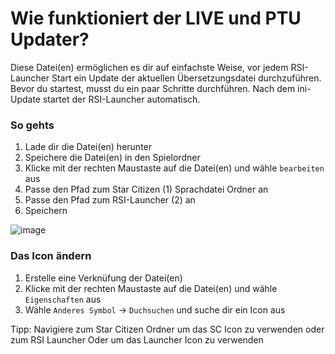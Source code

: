 # Wie funktioniert der LIVE und PTU Updater?
Diese Datei(en) ermöglichen es dir auf einfachste Weise, vor jedem RSI-Launcher Start ein Update der aktuellen Übersetzungsdatei durchzuführen. Bevor du startest, musst du ein paar Schritte durchführen. Nach dem ini-Update startet der RSI-Launcher automatisch.

### So gehts

1. Lade dir die Datei(en) herunter
2. Speichere die Datei(en) in den Spielordner
3. Klicke mit der rechten Maustaste auf die Datei(en) und wähle `bearbeiten` aus
4. Passe den Pfad zum Star Citizen (1) Sprachdatei Ordner an
5. Passe den Pfad zum RSI-Launcher (2) an
6. Speichern

![image](https://i.imgur.com/dbpGOEq.png)
<br/>

### Das Icon ändern
1. Erstelle eine Verknüfung der Datei(en)
2. Klicke mit der rechten Maustaste auf die Datei(en) und wähle `Eigenschaften` aus
3. Wähle `Anderes Symbol` -> `Duchsuchen` und suche dir ein Icon aus

Tipp: Navigiere zum Star Citizen Ordner um das SC Icon zu verwenden oder zum RSI Launcher Oder um das Launcher Icon zu verwenden

